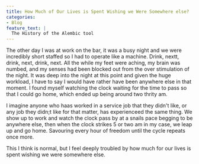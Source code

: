 ```yaml
---
title: How Much of Our Lives is Spent Wishing we Were Somewhere else?
categories:
- Blog
feature_text: |
  The History of the Alembic tool
---
```


The other day I was at work on the bar, it was a busy night and we were incredibly short staffed so I had to operate like a machine. Drink, nextt, drink, next, drink, next. All the while my feet were aching, my brain was numbed, and my senses had been blocked out from the over stimulation of the night. It was deep into the night at this point and given the huge workload, I have to say I would have rather have been anywhere else in that moment. I found myself watching the clock waiting for the time to pass so that I could go home, which ended up being around two thrity am. 

I imagine anyone who haas worked in a service job that they didn't like, or any job they didn;t like for that matter, has experienceed the same thing. We show up to work and watch the clock pass by at a snails pace begging to be anywhere else, then when the clock strikes 5 or two am in my case, we leap up and go home. Savouring every hour of freedom until the cycle repeats once more. 

This I think is normal, but I feel deeply troubled by how much for our lives is spent wishing we were somewhere else.